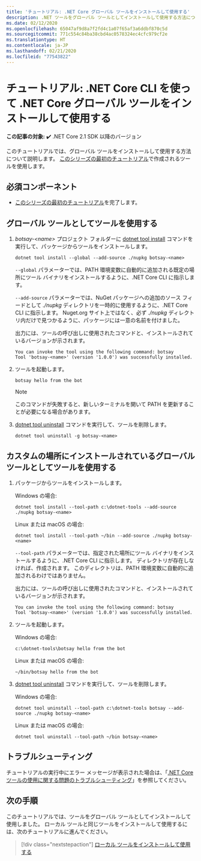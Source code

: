 ```yaml
---
title: 'チュートリアル: .NET Core グローバル ツールをインストールして使用する'
description: .NET ツールをグローバル ツールとしてインストールして使用する方法について説明します。
ms.date: 02/12/2020
ms.openlocfilehash: 65047af9d8a7f2fd4c1a07f65af3a6ddbf870c5d
ms.sourcegitcommit: 771c554c84ba38cbd4ac0578324ec4cfc979cf2e
ms.translationtype: HT
ms.contentlocale: ja-JP
ms.lasthandoff: 02/21/2020
ms.locfileid: "77543822"
---
```

# <a name="tutorial-install-and-use-a-net-core-global-tool-using-the-net-core-cli"></a>チュートリアル: .NET Core CLI を使って .NET Core グローバル ツールをインストールして使用する

**この記事の対象:** ✔️ .NET Core 2.1 SDK 以降のバージョン

このチュートリアルでは、グローバル ツールをインストールして使用する方法について説明します。 [このシリーズの最初のチュートリアル](global-tools-how-to-create.md)で作成されるツールを使用します。

## <a name="prerequisites"></a>必須コンポーネント

* [このシリーズの最初のチュートリアル](global-tools-how-to-create.md)を完了します。

## <a name="use-the-tool-as-a-global-tool"></a>グローバル ツールとしてツールを使用する

1. *botsay-\<name>* プロジェクト フォルダーに [dotnet tool install](dotnet-tool-install.md) コマンドを実行して、パッケージからツールをインストールします。

   ```dotnetcli
   dotnet tool install --global --add-source ./nupkg botsay-<name>
   ```

   `--global` パラメーターでは、PATH 環境変数に自動的に追加される既定の場所にツール バイナリをインストールするように、.NET Core CLI に指示します。

   `--add-source` パラメーターでは、NuGet パッケージへの追加のソース フィードとして *./nupkg* ディレクトリを一時的に使用するように、.NET Core CLI に指示します。 Nuget.org サイト上ではなく、必ず *./nupkg* ディレクトリ内だけで見つかるように、パッケージには一意の名前を付けました。 

   出力には、ツールの呼び出しに使用されたコマンドと、インストールされているバージョンが示されます。

   ```console
   You can invoke the tool using the following command: botsay
   Tool 'botsay-<name>' (version '1.0.0') was successfully installed.
   ```

1. ツールを起動します。

   ```console
   botsay hello from the bot
   ```

   > [!NOTE]
   > このコマンドが失敗すると、新しいターミナルを開いて PATH を更新することが必要になる場合があります。

1. [dotnet tool uninstall](dotnet-tool-uninstall.md) コマンドを実行して、ツールを削除します。

   ```dotnetcli
   dotnet tool uninstall -g botsay-<name>
   ```

## <a name="use-the-tool-as-a-global-tool-installed-in-a-custom-location"></a>カスタムの場所にインストールされているグローバル ツールとしてツールを使用する

1. パッケージからツールをインストールします。

   Windows の場合:

   ```dotnetcli
   dotnet tool install --tool-path c:\dotnet-tools --add-source ./nupkg botsay-<name>
   ```

   Linux または macOS の場合:

   ```dotnetcli
   dotnet tool install --tool-path ~/bin --add-source ./nupkg botsay-<name>
   ```

   `--tool-path` パラメーターでは、指定された場所にツール バイナリをインストールするように、.NET Core CLI に指示します。 ディレクトリが存在しなければ、作成されます。 このディレクトリは、PATH 環境変数に自動的に追加されるわけではありません。

   出力には、ツールの呼び出しに使用されたコマンドと、インストールされているバージョンが示されます。

   ```console
   You can invoke the tool using the following command: botsay
   Tool 'botsay-<name>' (version '1.0.0') was successfully installed.
   ```

1. ツールを起動します。

   Windows の場合:

   ```console
   c:\dotnet-tools\botsay hello from the bot
   ```

   Linux または macOS の場合:

   ```console
   ~/bin/botsay hello from the bot
   ```

1. [dotnet tool uninstall](dotnet-tool-uninstall.md) コマンドを実行して、ツールを削除します。

   Windows の場合:

   ```dotnetcli
   dotnet tool uninstall --tool-path c:\dotnet-tools botsay --add-source ./nupkg botsay-<name>
   ```

   Linux または macOS の場合:

   ```dotnetcli
   dotnet tool uninstall --tool-path ~/bin botsay-<name>
   ```

## <a name="troubleshoot"></a>トラブルシューティング

チュートリアルの実行中にエラー メッセージが表示された場合は、「[.NET Core ツールの使用に関する問題のトラブルシューティング](troubleshoot-usage-issues.md)」を参照してください。

## <a name="next-steps"></a>次の手順

このチュートリアルでは、ツールをグローバル ツールとしてインストールして使用しました。 ローカル ツールと同じツールをインストールして使用するには、次のチュートリアルに進んでください。

> [!div class="nextstepaction"]
> [ローカル ツールをインストールして使用する](local-tools-how-to-use.md)
